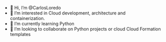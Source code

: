 - 👋 Hi, I’m @CarlosLoredo
- 👀 I’m interested in Cloud development, architecture and containerization.
- 🌱 I’m currently learning Python
- 💞️ I’m looking to collaborate on Python projects or cloud Cloud Formation templates

<!---
CarlosLoredo/CarlosLoredo is a ✨ special ✨ repository because its `README.md` (this file) appears on your GitHub profile.
You can click the Preview link to take a look at your changes.
--->
